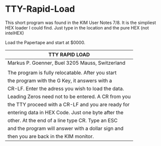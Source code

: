 # TTY-Rapid-Load

This short program was found in the KIM User Notes 7/8. It is the simpliest HEX loader I could find. Just type in the location and the pure HEX (not intelHEX)

Load the Papertape and start at $0000. 

| TTY RAPID LOAD |                                     
|---|
| Markus P. Goenner, Buel 3205 Mauss, Switzerland |
|                                                |
| The program is fully relocatable. After you start |
| the program with the G Key, it answers with a | 
| CR-LF. Enter the adress you wish to load the data. |
| Leading Zeros need not to be entered. A CR from you | 
| the TTY proceed with a CR-LF and you are ready for | 
| entering data in HEX Code. Just one byte after the |   
| other. At the end of a line type CR. Type an ESC|
| and the program will answer with a dollar sign and |
| then you are back in the KIM monitor.|
